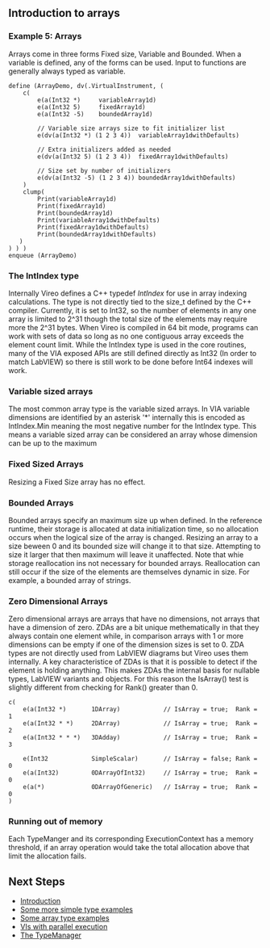 ## Introduction to arrays

### Example 5: Arrays
Arrays come in three forms Fixed size, Variable and Bounded. When a variable is defined, any of the forms can be used.
Input to functions are generally always typed as variable.

~~~{.via}
define (ArrayDemo, dv(.VirtualInstrument, (
    c(
        e(a(Int32 *)     variableArray1d)
        e(a(Int32 5)     fixedArray1d)
        e(a(Int32 -5)    boundedArray1d)
    
        // Variable size arrays size to fit initializer list
        e(dv(a(Int32 *) (1 2 3 4))  variableArray1dwithDefaults)
    
        // Extra initializers added as needed
        e(dv(a(Int32 5) (1 2 3 4))  fixedArray1dwithDefaults)
    
        // Size set by number of initializers
        e(dv(a(Int32 -5) (1 2 3 4)) boundedArray1dwithDefaults)
    )
    clump(
        Print(variableArray1d)
        Print(fixedArray1d)
        Print(boundedArray1d)        
        Print(variableArray1dwithDefaults)
        Print(fixedArray1dwithDefaults)
        Print(boundedArray1dwithDefaults)
   )
) ) )
enqueue (ArrayDemo)
~~~

### The IntIndex type
Internally Vireo defines a C++ typedef _IntIndex_ for use in array indexing calculations. The type is not directly tied to the size_t defined by the C++ compiler. Currently, it is set to Int32, so the number of elements in any one array is limited to 2^31 though the total size of the elements may require more the 2^31 bytes.  When Vireo is compiled in 64 bit mode, programs can work with sets of data so long as no one contiguous array exceeds the element count limit. While the IntIndex type is used in the core routines, many of the VIA exposed APIs are still defined directly as Int32 (In order to match LabVIEW) so there is still work to be done before Int64 indexes will work.

### Variable sized arrays
The most common array type is the variable sized arrays.  In VIA variable dimensions are identified by an asterisk '*' internally this is encoded as IntIndex.Min meaning the most negative number for the IntIndex type. This means a variable sized array can be considered an array whose dimension can be up to the maximum

### Fixed Sized Arrays
Resizing a Fixed Size array has no effect.

### Bounded Arrays
Bounded arrays specify an maximum size up when defined. In the reference runtime, their storage is allocated at data initialization time, so no allocation occurs when the logical size of the array is changed. Resizing an array to a size beween 0 and its bounded size will change it to that size. Attempting to size it larger that then maximum will leave it unaffected.  Note that whie storage reallocation ins not necessary for bounded arrays. Reallocation can still occur if the size of the elements are themselves dynamic in size.  For example, a bounded array of strings.

### Zero Dimensional Arrays
Zero dimensional arrays are arrays that have no dimensions, not arrays that have a dimension of zero. ZDAs are a bit unique methematically in that they always contain one element while, in comparison arrays with 1 or more dimensions can be empty if one of the dimension sizes is set to 0. ZDA types are not directly used from LabVIEW diagrams but Vireo uses them internally. A key characteristice of ZDAs is that it is possible to detect if the element is holding anything. This makes ZDAs the internal basis for nullable types, LabVIEW variants and objects.  For this reason the IsArray() test is slightly different from checking for Rank() greater than 0.

~~~{.via}
c(
    e(a(Int32 *)       1DArray)            // IsArray = true;  Rank = 1
    e(a(Int32 * *)     2DArray)            // IsArray = true;  Rank = 2
    e(a(Int32 * * *)   3DAdday)            // IsArray = true;  Rank = 3

    e(Int32            SimpleScalar)       // IsArray = false; Rank = 0
    e(a(Int32)         0DArrayOfInt32)     // IsArray = true;  Rank = 0
    e(a(*)             0DArrayOfGeneric)   // IsArray = true;  Rank = 0
)
~~~

### Running out of memory
Each TypeManger and its corresponding ExecutionContext has a memory threshold, if an array operation would take the total allocation above that limit the allocation fails.

## Next Steps
* [Introduction](index.html)
* [Some more simple type examples](md_dox__intro_type_examples.html)
* [Some array type examples](md_dox__intro_array_examples.html)
* [VIs with parallel execution](md_dox__intro_parallel_clump_examples.html)
* [The TypeManager](md_dox__type_manager.html)

